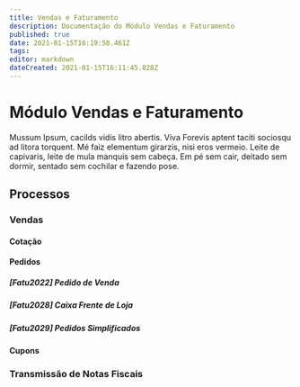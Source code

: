 ```yaml
---
title: Vendas e Faturamento
description: Documentação do Módulo Vendas e Faturamento
published: true
date: 2021-01-15T16:19:58.461Z
tags: 
editor: markdown
dateCreated: 2021-01-15T16:11:45.828Z
---
```


# Módulo Vendas e Faturamento

Mussum Ipsum, cacilds vidis litro abertis. Viva Forevis aptent taciti sociosqu ad litora torquent. Mé faiz elementum girarzis, nisi eros vermeio. Leite de capivaris, leite de mula manquis sem cabeça. Em pé sem cair, deitado sem dormir, sentado sem cochilar e fazendo pose.

## Processos
### Vendas
#### Cotação
#### Pedidos
##### [Fatu2022] Pedido de Venda
##### [Fatu2028] Caixa Frente de Loja
##### [Fatu2029] Pedidos Simplificados
#### Cupons
### Transmissão de Notas Fiscais

